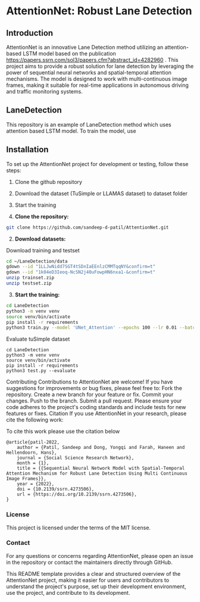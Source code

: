 # AttentionNet: Robust Lane Detection

## Introduction

AttentionNet is an innovative Lane Detection method utilizing an attention-based LSTM model based on the publication https://papers.ssrn.com/sol3/papers.cfm?abstract_id=4282960 . This project aims to provide a robust solution for lane detection by leveraging the power of sequential neural networks and spatial-temporal attention mechanisms. The model is designed to work with multi-continuous image frames, making it suitable for real-time applications in autonomous driving and traffic monitoring systems.

## LaneDetection

This repository is an example of LaneDetection method which uses attention based LSTM model. To train the model, use


## Installation

To set up the AttentionNet project for development or testing, follow these steps:

1. Clone the github repository
2. Download the dataset (TuSimple or LLAMAS dataset) to dataset folder
3. Start the training

1. **Clone the repository:**
```bash
git clone https://github.com/sandeep-d-patil/AttentionNet.git
```

2. **Download datasets:**

Download training and testset

```bash
cd ~/LaneDetection/data
gdown --id "1LLJwNidd7SGT4tSDnIaEEnlzCMMTqqNY&confirm=t"
gdown --id "1k04eD3Ieoq-NcSN2j40uFowpHN6nxa1-&confirm=t"
unzip trainset.zip
unzip testset.zip
```

3. **Start the training:**

```bash
cd LaneDetection
python3 -m venv venv
source venv/bin/activate
pip install -r requirements
python3 train.py --model 'UNet_Attention' --epochs 100 --lr 0.01 --batch-size 16

```

Evaluate tuSimple dataset
```
cd LaneDetection
python3 -m venv venv
source venv/bin/activate
pip install -r requirements
python3 test.py --evaluate
```
Contributing
Contributions to AttentionNet are welcome! If you have suggestions for improvements or bug fixes, please feel free to:
Fork the repository.
Create a new branch for your feature or fix.
Commit your changes.
Push to the branch.
Submit a pull request.
Please ensure your code adheres to the project's coding standards and include tests for new features or fixes.
Citation
If you use AttentionNet in your research, please cite the following work:

To cite this work please use the citation below

    @article{patil-2022,
        author = {Patil, Sandeep and Dong, Yongqi and Farah, Haneen and Hellendoorn, Hans},
        journal = {Social Science Research Network},
        month = {1},
        title = {{Sequential Neural Network Model with Spatial-Temporal Attention Mechanism for Robust Lane Detection Using Multi Continuous Image Frames}},
        year = {2022},
        doi = {10.2139/ssrn.4273506},
        url = {https://doi.org/10.2139/ssrn.4273506},
    }

### License

This project is licensed under the terms of the MIT license.

### Contact

For any questions or concerns regarding AttentionNet, please open an issue in the repository or contact the maintainers directly through GitHub.


This README template provides a clear and structured overview of the AttentionNet project, making it easier for users and contributors to understand the project's purpose, set up their development environment, use the project, and contribute to its development.
